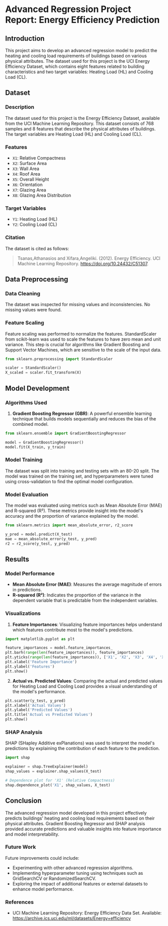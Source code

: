 # Advanced Regression Project Report: Energy Efficiency Prediction

## Introduction

This project aims to develop an advanced regression model to predict the heating and cooling load requirements of buildings based on various physical attributes. The dataset used for this project is the UCI Energy Efficiency Dataset, which contains eight features related to building characteristics and two target variables: Heating Load (HL) and Cooling Load (CL).

## Dataset

### Description

The dataset used for this project is the Energy Efficiency Dataset, available from the UCI Machine Learning Repository. This dataset consists of 768 samples and 8 features that describe the physical attributes of buildings. The target variables are Heating Load (HL) and Cooling Load (CL).


### Features

- `X1`: Relative Compactness
- `X2`: Surface Area
- `X3`: Wall Area
- `X4`: Roof Area
- `X5`: Overall Height
- `X6`: Orientation
- `X7`: Glazing Area
- `X8`: Glazing Area Distribution

### Target Variables

- `Y1`: Heating Load (HL)
- `Y2`: Cooling Load (CL)

### Citation

The dataset is cited as follows:

> Tsanas,Athanasios and Xifara,Angeliki. (2012). Energy Efficiency. UCI Machine Learning Repository. https://doi.org/10.24432/C51307.
## Data Preprocessing

### Data Cleaning

The dataset was inspected for missing values and inconsistencies. No missing values were found.

### Feature Scaling

Feature scaling was performed to normalize the features. StandardScaler from scikit-learn was used to scale the features to have zero mean and unit variance. This step is crucial for algorithms like Gradient Boosting and Support Vector Machines, which are sensitive to the scale of the input data.

```python
from sklearn.preprocessing import StandardScaler

scaler = StandardScaler()
X_scaled = scaler.fit_transform(X)
```

## Model Development

### Algorithms Used

1. **Gradient Boosting Regressor (GBR)**: A powerful ensemble learning technique that builds models sequentially and reduces the bias of the combined model.

```python
from sklearn.ensemble import GradientBoostingRegressor

model = GradientBoostingRegressor()
model.fit(X_train, y_train)
```

### Model Training

The dataset was split into training and testing sets with an 80-20 split. The model was trained on the training set, and hyperparameters were tuned using cross-validation to find the optimal model configuration.

### Model Evaluation

The model was evaluated using metrics such as Mean Absolute Error (MAE) and R-squared (R²). These metrics provide insight into the model's accuracy and the proportion of variance explained by the model.

```python
from sklearn.metrics import mean_absolute_error, r2_score

y_pred = model.predict(X_test)
mae = mean_absolute_error(y_test, y_pred)
r2 = r2_score(y_test, y_pred)
```

## Results

### Model Performance

- **Mean Absolute Error (MAE)**: Measures the average magnitude of errors in predictions.
- **R-squared (R²)**: Indicates the proportion of the variance in the dependent variable that is predictable from the independent variables.

### Visualizations

1. **Feature Importances**: Visualizing feature importances helps understand which features contribute most to the model's predictions.

```python
import matplotlib.pyplot as plt

feature_importances = model.feature_importances_
plt.barh(range(len(feature_importances)), feature_importances)
plt.yticks(range(len(feature_importances)), ['X1', 'X2', 'X3', 'X4', 'X5', 'X6', 'X7', 'X8'])
plt.xlabel('Feature Importance')
plt.ylabel('Features')
plt.show()
```

2. **Actual vs. Predicted Values**: Comparing the actual and predicted values for Heating Load and Cooling Load provides a visual understanding of the model's performance.

```python
plt.scatter(y_test, y_pred)
plt.xlabel('Actual Values')
plt.ylabel('Predicted Values')
plt.title('Actual vs Predicted Values')
plt.show()
```

### SHAP Analysis

SHAP (SHapley Additive exPlanations) was used to interpret the model's predictions by explaining the contribution of each feature to the prediction.

```python
import shap

explainer = shap.TreeExplainer(model)
shap_values = explainer.shap_values(X_test)

# Dependence plot for 'X1' (Relative Compactness)
shap.dependence_plot('X1', shap_values, X_test)
```

## Conclusion

The advanced regression model developed in this project effectively predicts buildings' heating and cooling load requirements based on their physical attributes. Gradient Boosting Regressor and SHAP analysis provided accurate predictions and valuable insights into feature importance and model interpretability.

### Future Work

Future improvements could include:

- Experimenting with other advanced regression algorithms.
- Implementing hyperparameter tuning using techniques such as GridSearchCV or RandomizedSearchCV.
- Exploring the impact of additional features or external datasets to enhance model performance.

### References

- UCI Machine Learning Repository: Energy Efficiency Data Set. Available: https://archive.ics.uci.edu/ml/datasets/Energy+efficiency
